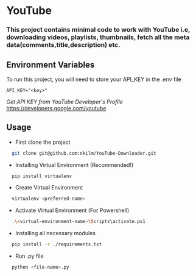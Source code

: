 
# YouTube 

### This project contains minimal code to work with YouTube i.e, downloading videos, playlists, thumbnails, fetch all the meta data(comments,title,description) etc. 





## Environment Variables

To run this project, you will need to store your API_KEY in the .env file


`API_KEY="<key>"` 

_Get API KEY from YouTube Developer's Profile_
https://developers.google.com/youtube




## Usage

- First clone the project

```bash
  git clone git@github.com:nkilm/YouTube-Downloader.git
```

- Installing Virtual Environment (Recommended!)

```bash
  pip install virtualenv
```
- Create Virtual Environment

```bash
  virtualenv <preferred-name>
```

- Activate Virtual Environment (For Powershell)

```bash
  .\<virtual-environment-name>\Scripts\activate.ps1
```

- Installing all necessary modules

```bash
  pip install -r ./requirements.txt
```

- Run .py file 

```bash
  python <file-name>.py
```


